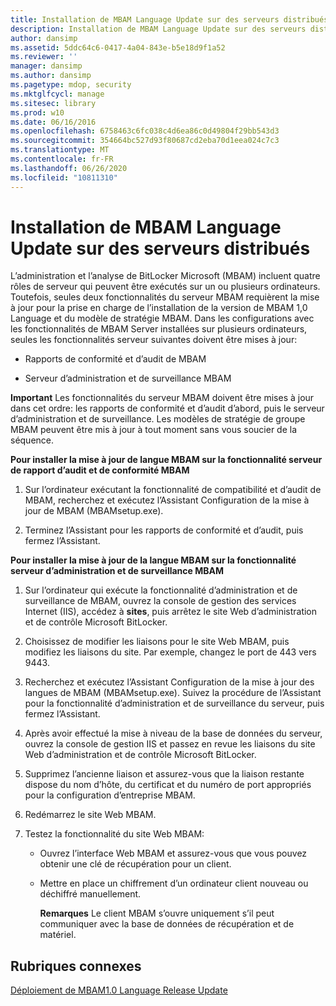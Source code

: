 ```yaml
---
title: Installation de MBAM Language Update sur des serveurs distribués
description: Installation de MBAM Language Update sur des serveurs distribués
author: dansimp
ms.assetid: 5ddc64c6-0417-4a04-843e-b5e18d9f1a52
ms.reviewer: ''
manager: dansimp
ms.author: dansimp
ms.pagetype: mdop, security
ms.mktglfcycl: manage
ms.sitesec: library
ms.prod: w10
ms.date: 06/16/2016
ms.openlocfilehash: 6758463c6fc038c4d6ea86c0d49804f29bb543d3
ms.sourcegitcommit: 354664bc527d93f80687cd2eba70d1eea024c7c3
ms.translationtype: MT
ms.contentlocale: fr-FR
ms.lasthandoff: 06/26/2020
ms.locfileid: "10811310"
---
```

# Installation de MBAM Language Update sur des serveurs distribués


L’administration et l’analyse de BitLocker Microsoft (MBAM) incluent quatre rôles de serveur qui peuvent être exécutés sur un ou plusieurs ordinateurs. Toutefois, seules deux fonctionnalités du serveur MBAM requièrent la mise à jour pour la prise en charge de l’installation de la version de MBAM 1,0 Language et du modèle de stratégie MBAM. Dans les configurations avec les fonctionnalités de MBAM Server installées sur plusieurs ordinateurs, seules les fonctionnalités serveur suivantes doivent être mises à jour:

-   Rapports de conformité et d’audit de MBAM

-   Serveur d’administration et de surveillance MBAM

**Important**  Les fonctionnalités du serveur MBAM doivent être mises à jour dans cet ordre: les rapports de conformité et d’audit d’abord, puis le serveur d’administration et de surveillance. Les modèles de stratégie de groupe MBAM peuvent être mis à jour à tout moment sans vous soucier de la séquence.

 

**Pour installer la mise à jour de langue MBAM sur la fonctionnalité serveur de rapport d’audit et de conformité MBAM**

1.  Sur l’ordinateur exécutant la fonctionnalité de compatibilité et d’audit de MBAM, recherchez et exécutez l’Assistant Configuration de la mise à jour de MBAM (MBAMsetup.exe).

2.  Terminez l’Assistant pour les rapports de conformité et d’audit, puis fermez l’Assistant.

**Pour installer la mise à jour de la langue MBAM sur la fonctionnalité serveur d’administration et de surveillance MBAM**

1.  Sur l’ordinateur qui exécute la fonctionnalité d’administration et de surveillance de MBAM, ouvrez la console de gestion des services Internet (IIS), accédez à **sites**, puis arrêtez le site Web d’administration et de contrôle Microsoft BitLocker.

2.  Choisissez de modifier les liaisons pour le site Web MBAM, puis modifiez les liaisons du site. Par exemple, changez le port de 443 vers 9443.

3.  Recherchez et exécutez l’Assistant Configuration de la mise à jour des langues de MBAM (MBAMsetup.exe). Suivez la procédure de l’Assistant pour la fonctionnalité d’administration et de surveillance du serveur, puis fermez l’Assistant.

4.  Après avoir effectué la mise à niveau de la base de données du serveur, ouvrez la console de gestion IIS et passez en revue les liaisons du site Web d’administration et de contrôle Microsoft BitLocker.

5.  Supprimez l’ancienne liaison et assurez-vous que la liaison restante dispose du nom d’hôte, du certificat et du numéro de port appropriés pour la configuration d’entreprise MBAM.

6.  Redémarrez le site Web MBAM.

7.  Testez la fonctionnalité du site Web MBAM:

    -   Ouvrez l’interface Web MBAM et assurez-vous que vous pouvez obtenir une clé de récupération pour un client.

    -   Mettre en place un chiffrement d’un ordinateur client nouveau ou déchiffré manuellement.

        **Remarques**  Le client MBAM s’ouvre uniquement s’il peut communiquer avec la base de données de récupération et de matériel.

         

## Rubriques connexes


[Déploiement de MBAM1.0 Language Release Update](deploying-the-mbam-10-language-release-update.md)

 

 





